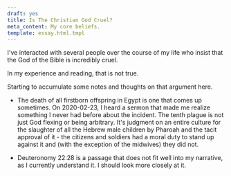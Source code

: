 ```yaml
---
draft: yes
title: Is The Christian God Cruel?
meta_content: My core beliefs.
template: essay.html.tmpl
---
```



I've interacted with several people over the course of my life who insist that
the God of the Bible is incredibly cruel.

In my experience and reading, that is not true.

Starting to accumulate some notes and thoughts on that argument here.

* The death of all firstborn offspring in Egypt is one that comes up sometimes.
  On 2020-02-23, I heard a sermon that made me realize something I never had
  before about the incident. The tenth plague is not just God flexing or being
  arbitrary. It's judgment on an entire culture for the slaughter of all the
  Hebrew male children by Pharoah and the tacit approval of it - the citizens
  and soldiers had a moral duty to stand up against it and (with the exception
  of the midwives) they did not.

* Deuteronomy 22:28 is a passage that does not fit well into my narrative, as I
  currently understand it. I should look more closely at it.
